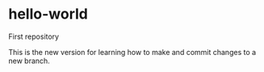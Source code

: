 # hello-world
First repository

This is the new version for learning how to make and commit changes to a new branch.
